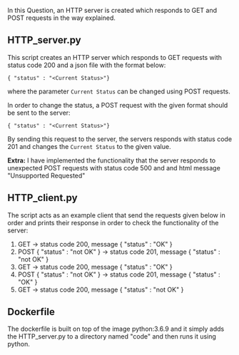 In this Question, an HTTP server is created which responds to GET and POST requests in the way explained.

## HTTP_server.py
This script creates an HTTP server which responds to GET requests with status code 200 and a json file with the format below:
```
{ "status" : "<Current Status>"}
```
where the parameter `Current Status` can be changed using POST requests.

In order to change the status, a POST request with the given format should be sent to the server:
```
{ "status" : "<Current Status>"}
```
By sending this request to the server, the servers responds with status code 201 and changes the `Current Status` to the given value.

**Extra:**
I have implemented the functionality that the server responds to unexpected POST requests with status code 500 and and html message "Unsupported Requested"

## HTTP_client.py
The script acts as an example client that send the requests given below in order and prints their response in order to check the functionality of the server:
1. GET -> status code 200, message { "status" : "OK" }
2. POST { "status" : "not OK" } -> status code 201, message { "status" : "not OK" }
3. GET -> status code 200, message { "status" : "OK" }
4. POST { "status" : "not OK" } -> status code 201, message { "status" : "OK" }
5. GET -> status code 200, message { "status" : "not OK" }

## Dockerfile
The dockerfile is built on top of the image python:3.6.9 and it simply adds the HTTP_server.py to a directory named "code" and then runs it using python.
